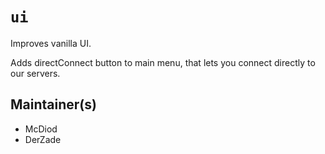 # `ui`

Improves vanilla UI.

Adds directConnect button to main menu, that lets you connect directly to our servers. 

## Maintainer(s)
- McDiod
- DerZade

